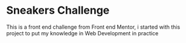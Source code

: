# Sneakers Challenge

This is a front end challenge from Front end Mentor, i started with this project to put my knowledge in Web Development in practice
